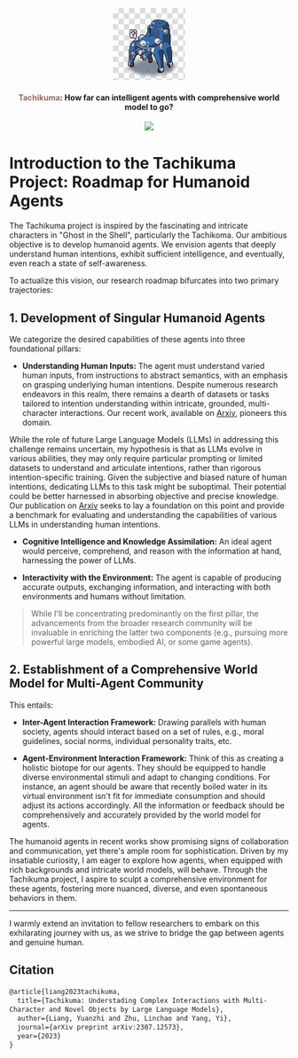 <p align="center">
  <a href="#">
<img src="tachikuma.jpg" alt="Logo" width="130"></a>
  <h4 align="center"><font color="#966661">Tachikuma</font>:  How far can intelligent agents with comprehensive world model to go?</h4>
  <p align="center">
    <a href='https://arxiv.org/abs/2307.12573'><img src='https://img.shields.io/badge/Paper-Arxiv-red'></a>
  </p>
</p>


# Introduction to the Tachikuma Project: Roadmap for Humanoid Agents

The Tachikuma project is inspired by the fascinating and intricate characters in "Ghost in the Shell", particularly the Tachikoma. Our ambitious objective is to develop humanoid agents. We envision agents that deeply understand human intentions, exhibit sufficient intelligence, and eventually, even reach a state of self-awareness.

To actualize this vision, our research roadmap bifurcates into two primary trajectories:

## 1. Development of Singular Humanoid Agents

We categorize the desired capabilities of these agents into three foundational pillars:

- **Understanding Human Inputs:**  The agent must understand varied human inputs, from instructions to abstract semantics, with an emphasis on grasping underlying human intentions. Despite numerous research endeavors in this realm, there remains a dearth of datasets or tasks tailored to intention understanding within intricate, grounded, multi-character interactions. Our recent work, available on [Arxiv](https://arxiv.org/abs/2307.12573), pioneers this domain. 

While the role of future Large Language Models (LLMs) in addressing this challenge remains uncertain, my hypothesis is that as LLMs evolve in various abilities, they may only require particular prompting or limited datasets to understand and articulate intentions, rather than rigorous intention-specific training. Given the subjective and biased nature of human intentions, dedicating LLMs to this task might be suboptimal. Their potential could be better harnessed in absorbing objective and precise knowledge. Our publication on [Arxiv](https://arxiv.org/abs/2307.12573) seeks to lay a foundation on this point and provide a benchmark for evaluating and understanding the capabilities of various LLMs in understanding human intentions.


- **Cognitive Intelligence and Knowledge Assimilation:** An ideal agent would perceive, comprehend, and reason with the information at hand, harnessing the power of LLMs.

- **Interactivity with the Environment:** The agent is capable of producing accurate outputs, exchanging information, and interacting with both environments and humans without limitation.

> While I'll be concentrating predominantly on the first pillar, the advancements from the broader research community will be invaluable in enriching the latter two components (e.g., pursuing more powerful large models, embodied AI, or some game agents). 

## 2. Establishment of a Comprehensive World Model for Multi-Agent Community

This entails:

- **Inter-Agent Interaction Framework:** Drawing parallels with human society, agents should interact based on a set of rules, e.g., moral guidelines, social norms, individual personality traits, etc. 

- **Agent-Environment Interaction Framework:** Think of this as creating a holistic biotope for our agents. They should be equipped to handle diverse environmental stimuli and adapt to changing conditions. For instance, an agent should be aware that recently boiled water in its virtual environment isn't fit for immediate consumption and should adjust its actions accordingly. All the information or feedback should be comprehensively and accurately provided by the world model for agents. 

The humanoid agents in recent works show promising signs of collaboration and communication, yet there's ample room for sophistication. Driven by my insatiable curiosity, I am eager to explore how agents, when equipped with rich backgrounds and intricate world models, will behave. Through the Tachikuma project, I aspire to sculpt a comprehensive environment for these agents, fostering more nuanced, diverse, and even spontaneous behaviors in them.

---

I warmly extend an invitation to fellow researchers to embark on this exhilarating journey with us, as we strive to bridge the gap between agents and genuine human. 


## Citation
```
@article{liang2023tachikuma,
  title={Tachikuma: Understading Complex Interactions with Multi-Character and Novel Objects by Large Language Models},
  author={Liang, Yuanzhi and Zhu, Linchao and Yang, Yi},
  journal={arXiv preprint arXiv:2307.12573},
  year={2023}
}
```